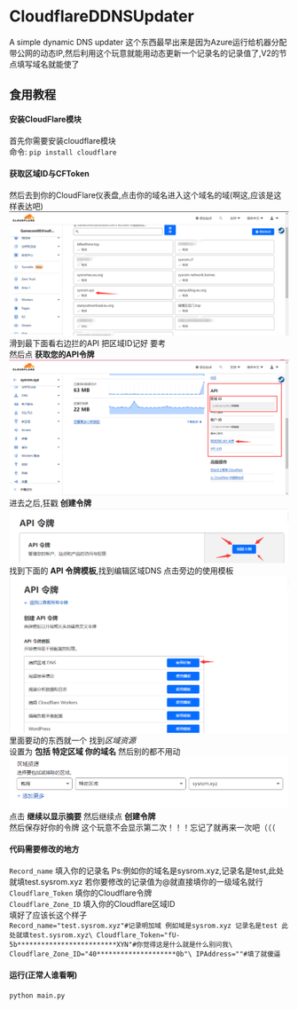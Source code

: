 # CloudflareDDNSUpdater
A simple dynamic DNS updater
这个东西最早出来是因为Azure运行给机器分配带公网的动态IP,然后利用这个玩意就能用动态更新一个记录名的记录值了,V2的节点填写域名就能使了
## 食用教程
#### 安装CloudFlare模块
首先你需要安装cloudflare模块<br>
命令: `pip install cloudflare`
#### 获取区域ID与CFToken
然后去到你的CloudFlare仪表盘,点击你的域名进入这个域名的域(啊这,应该是这样表达吧)<br>
![图一](https://raw.githubusercontent.com/sysrom/CloudflareDDNSUpdater/master/img/CF1.png)
滑到最下面看右边拦的API 把区域ID记好 要考<br>
然后点 **获取您的API令牌**
![图二](https://raw.githubusercontent.com/sysrom/CloudflareDDNSUpdater/master/img/CF2.png)
进去之后,狂戳 **创建令牌**
![图三](https://raw.githubusercontent.com/sysrom/CloudflareDDNSUpdater/master/img/CF3.png)
找到下面的 **API 令牌模板**,找到编辑区域DNS 点击旁边的使用模板
![图四](https://raw.githubusercontent.com/sysrom/CloudflareDDNSUpdater/master/img/CF4.png)
里面要动的东西就一个 找到*区域资源*<br>
设置为 **包括 特定区域 你的域名** 然后别的都不用动
![图五](https://raw.githubusercontent.com/sysrom/CloudflareDDNSUpdater/master/img/CF5.png)
点击 **继续以显示摘要** 然后继续点 **创建令牌**<br>
然后保存好你的令牌 这个玩意不会显示第二次！！！忘记了就再来一次吧（（（
#### 代码需要修改的地方
`Record_name` 填入你的记录名 Ps:例如你的域名是sysrom.xyz,记录名是test,此处就填test.sysrom.xyz 若你要修改的记录值为@就直接填你的一级域名就行<br>
`Cloudflare_Token` 填你的Cloudflare令牌<br>
`Cloudflare_Zone_ID` 填入你的Cloudflare区域ID<br>
填好了应该长这个样子<br>
`Record_name="test.sysrom.xyz"#记录明加域 例如域是sysrom.xyz 记录名是test 此处就填test.sysrom.xyz\
Cloudflare_Token="fU-5b*************************XYN"#你觉得这是什么就是什么别问我\
Cloudflare_Zone_ID="40********************0b"\
IPAddress=""#填了就傻逼`
#### 运行(正常人谁看啊)
`python main.py`
